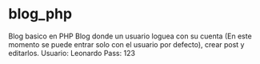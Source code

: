 # blog_php
Blog basico en PHP
Blog donde un usuario loguea con su cuenta (En este momento se puede entrar solo con el usuario por defecto), crear post y editarlos.
Usuario: Leonardo
Pass: 123
